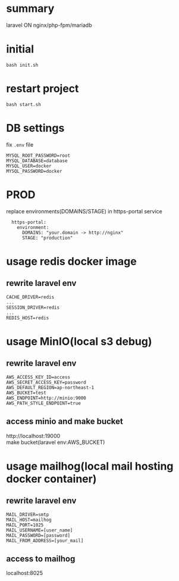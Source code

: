 # summary
laravel ON nginx/php-fpm/mariadb

# initial
```
bash init.sh
```

# restart project
```
bash start.sh
```

# DB settings
fix ```.env``` file
```
MYSQL_ROOT_PASSWORD=root
MYSQL_DATABASE=database
MYSQL_USER=docker
MYSQL_PASSWORD=docker
```

# PROD
replace environments(DOMAINS/STAGE) in https-portal service
```
  https-portal:
    environment:
      DOMAINS: "your.domain -> http://nginx"
      STAGE: "production"
```

# usage redis docker image
## rewrite laravel env  

```
CACHE_DRIVER=redis
...
SESSION_DRIVER=redis
...
REDIS_HOST=redis
```

# usage MinIO(local s3 debug)
## rewrite laravel env  
```
AWS_ACCESS_KEY_ID=access
AWS_SECRET_ACCESS_KEY=password
AWS_DEFAULT_REGION=ap-northeast-1
AWS_BUCKET=test
AWS_ENDPOINT=http://minio:9000
AWS_PATH_STYLE_ENDPOINT=true
```

## access minio and make bucket
http://localhost:19000  
make bucket(laravel env:AWS_BUCKET)  

# usage mailhog(local mail hosting docker container)
## rewrite laravel env  
```src/.env
MAIL_DRIVER=smtp
MAIL_HOST=mailhog
MAIL_PORT=1025
MAIL_USERNAME=[user_name]
MAIL_PASSWORD=[password]
MAIL_FROM_ADDRESS=[your_mail]
```

## access to mailhog
localhost:8025  

